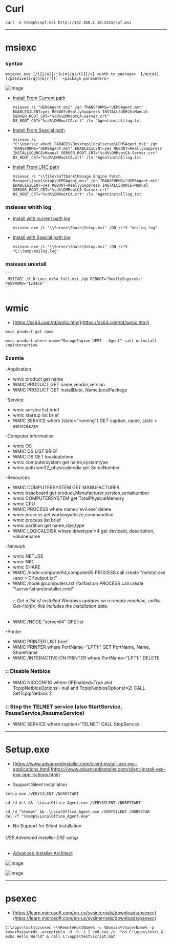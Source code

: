 # Curl
  ```
curl -o %temp%\spf.msi http://192.168.1.10:3333/spf.msi
  ```
----------------------------
# msiexc
### syntax
```
msiexec.exe [/i][/a][/j{u|m|/g|/t}][/x] <path_to_package>  [/quiet][/passive][/q{n|b|r|f}]  <package parameters> 
```
![image](https://github.com/rezaabedi1365/bat/assets/117336743/5d01c891-ff1d-4543-9a24-4e6ad5c86458)

  - [Install From Current path]()
    ```
    msiexec /i "UEMSAgent.msi" /qn TRANSFORMS="UEMSAgent.mst" ENABLESILENT=yes REBOOT=ReallySuppress INSTALLSOURCE=Manual SERVER_ROOT_CRT="%cd%\DMRootCA-Server.crt" DS_ROOT_CRT="%cd%\DMRootCA.crt" /lv "Agentinstalllog.txt
    ```
  - [Install From Special path]()
    ```
    msiexec /i "C:\Users\r.abedi.FARADIS\Desktop\localsetup\UEMSAgent.msi" /qn TRANSFORMS="UEMSAgent.mst" ENABLESILENT=yes REBOOT=ReallySuppress INSTALLSOURCE=Manual SERVER_ROOT_CRT="%cd%\DMRootCA-Server.crt" DS_ROOT_CRT="%cd%\DMRootCA.crt" /lv "Agentinstalllog.txt
    ```
  - [install From UNC path]()
    ```
    msiexec /i "\\file\Softbank\Manage Engine Patch Manager\localsetup\UEMSAgent.msi" /qn TRANSFORMS="UEMSAgent.mst" ENABLESILENT=yes REBOOT=ReallySuppress INSTALLSOURCE=Manual SERVER_ROOT_CRT="%cd%\DMRootCA-Server.crt" DS_ROOT_CRT="%cd%\DMRootCA.crt" /lv "Agentinstalllog.txt
    ```
  ### msiexex whith log
  - [install with current path log]()
    ```
    msiexec.exe /i "\\Server\Share\Setup.msi" /QN /L*V "msilog.log"
    ```
  - [install with Special path log]()
    ```
    msiexec.exe /i "\\Server\Share\Setup.msi" /QN /L*V "C:\Temp\msilog.log"
    ```
  ### msiexex unistall
    ```
     MSIEXEC /X D:\ees_nt64_full.msi /qb REBOOT="ReallySuppress" PASSWORD="123456"
    ```
# wmic
- [https://ss64.com/nt/wmic.html](https://ss64.com/nt/wmic.html)
```
wmic product get name
```
```
wmic product where name="ManageEngine UEMS - Agent" call uninstall /nointeractive
```
### Examle

-Application
- wmic product get name
- WMIC PRODUCT GET name,vendor,version
- WMIC PRODUCT GET InstallDate, Name,localPackage 
  
-Service
- wmic service list brief
- wmic startup list brief
- WMIC SERVICE where (state="running") GET caption, name, state > services.tsv
  
-Computer information
- wmic OS
- WMIC OS LIST BRIEF
- WMIC OS GET localdatetime
- wmic computersystem get name,systemtype
- wmic path win32_physicalmedia get SerialNumber
  
-Resources
- WMIC COMPUTERSYSTEM GET MANUFACTURER
- wmic baseboard get product,Manufacturer,version,serialnumber
- wmic COMPUTERSYSTEM get TotalPhysicalMemory
- wmic CPU
- WMIC PROCESS where name='evil.exe' delete
- wmic process get workingsetsize,commandline
- wmic process list brief
- wmic partition get name,size,type
- WMIC LOGICALDISK where drivetype!=4 get deviceid, description, volumename

-Network
- wmic NETUSE
- wmic NIC
- wmic SHARE
- WMIC /node:computer64,computer65 PROCESS call create "netstat.exe -ano > C:\output.txt"
- WMIC /node:@computers.txt /failfast:on PROCESS call create "\\server\share\installer.cmd"
  ###### :: Get a list of installed Windows updates on a remote machine, unlike Get-Hotfix, this includes the installation date.
- WMIC /NODE:"server64" QFE list

-Printer
- WMIC PRINTER LIST brief
- WMIC PRINTER where PortName="LPT1:" GET PortName, Name, ShareName
- WMIC /INTERACTIVE:ON PRINTER where PortName="LPT1:" DELETE


 


### :: Disable Netbios
- WMIC NICCONFIG where (IPEnabled=True and TcpipNetbiosOptions!=null and TcpipNetbiosOptions!=2) CALL SetTcpipNetbios 2

### :: Stop the TELNET service (also StartService, PauseService,ResumeService)
- WMIC SERVICE where caption='TELNET' CALL StopService

-------------------------------------------------

# Setup.exe
- [https://www.advancedinstaller.com/silent-install-exe-msi-applications.html](https://www.advancedinstaller.com/silent-install-exe-msi-applications.html)

- Support Silent Installation
  
```
Setup.exe /VERYSILENT /NORESTART
```
```
cd /d d:\ && .\LocalOffice_Agent.exe /VERYSILENT /NORESTART
```
```
cd /d "%temp%" && .\LocalOffice_Agent.exe /VERYSILENT /NORESTAR
del /f "%temp%\LocalOffice_Agent.exe"
```

- No Support for Silent Installation
###### USE Advanced Installer EXE setup
- [Advanced Installer Architect](https://p30download.ir/fa/entry/12256/advanced-installer)

![image](https://github.com/rezaabedi1365/bat/assets/117336743/1cd4e1a4-4cea-4a7c-be85-78b1df650b6f)

![image](https://github.com/rezaabedi1365/bat/assets/117336743/001cbed7-353b-4716-ba9c-835e4f7fa4ae)

--------------------------------------------------

# psexec
- [https://learn.microsoft.com/en-us/sysinternals/downloads/psexec](https://learn.microsoft.com/en-us/sysinternals/downloads/psexec)
  
```
C:\apps\tools\psexec \\%RemoteHostName% -u %Domain%\%userName% -p %userPassword% -accepteula -d -h -i 1 cmd.exe /c 	"cd C:\apps\test\ & echo Hello World" & call C:\apps\test\script.bat
```

     
